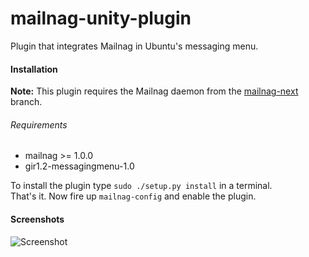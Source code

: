 # mailnag-unity-plugin
Plugin that integrates Mailnag in Ubuntu's messaging menu.

#### Installation
__Note:__ This plugin requires the Mailnag daemon from the [mailnag-next](https://github.com/pulb/mailnag/tree/mailnag-next) branch.

###### Requirements
* mailnag >= 1.0.0
* gir1.2-messagingmenu-1.0

To install the plugin type `sudo ./setup.py install` in a terminal.  
That's it. Now fire up `mailnag-config` and enable the plugin.

#### Screenshots
![Screenshot](https://raw.github.com/pulb/mailnag-unity-plugin/docs/docs/screenshots/screenshot.png)
